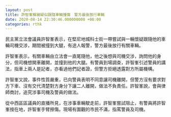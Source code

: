 ```yaml
---
layout: post
title: 許智峯稱被疑似跟隨車輛撞傷　警方最後放行車輛
date: 2020-08-14 22:30:46.000000000 +08:00
categories: rthk
---
```


民主黨立法會議員許智峯表示，在堅尼地城科士街一帶嘗試與一輛懷疑跟隨他的車輛司機交涉，期間被撞到大腿，有途人報警，警方最後放行有關車輛。

許智峯表示，有關車輛由立法會一直尾隨他，他之後想與司機交涉，詢問他的身分，但司機想開車離開，並撞到他的大腿。有警員到場調查，許智峯引述警員的講法，指車上兩人是記者，亦看過他們記者證，但警方拒絕透露對方所屬機構。

許智峯又說，事件性質嚴重，已向警員表明不同意讓司機離開，但警方沒有要求對方下車、沒有交代清楚對方身分下讓二人離開，做法不負責任。許智峯說，會與律師商討，追究涉事司機及警員的做法。

從中西區區議員的直播所見，在涉事車輛駛走前，許智峯嘗試阻止，有警員將許智峯按在地，許智峯手臂擦傷。現場有圍觀的市民不滿，指罵警員及司機。

